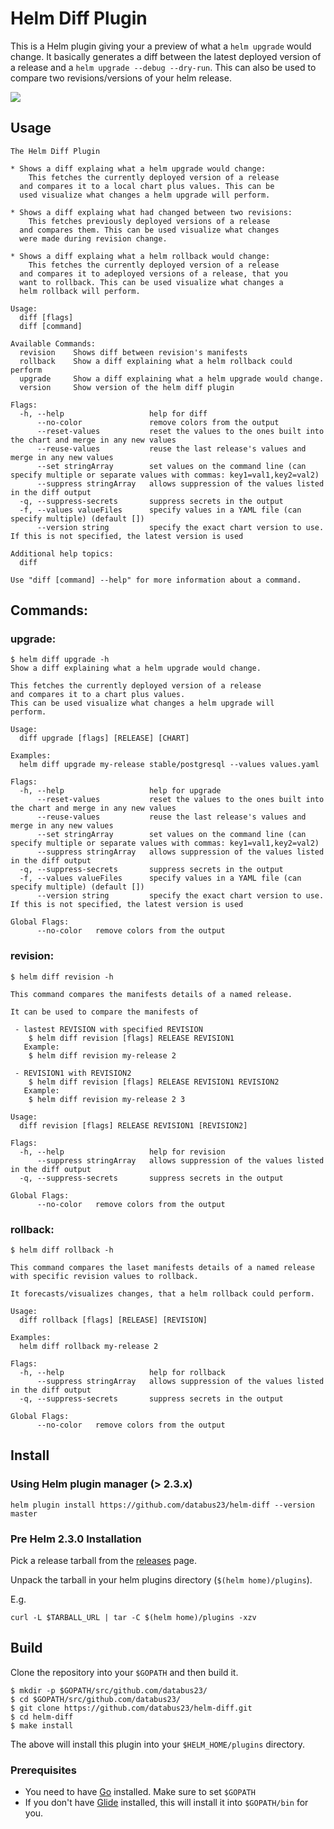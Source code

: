 # Helm Diff Plugin

This is a Helm plugin giving your a preview of what a `helm upgrade` would change.
It basically generates a diff between the latest deployed version of a release
and a `helm upgrade --debug --dry-run`. This can also be used to compare two 
revisions/versions of your helm release.

<a href="https://asciinema.org/a/105326" target="_blank"><img src="https://asciinema.org/a/105326.png" /></a>

## Usage

```
The Helm Diff Plugin

* Shows a diff explaing what a helm upgrade would change:
    This fetches the currently deployed version of a release
  and compares it to a local chart plus values. This can be 
  used visualize what changes a helm upgrade will perform.

* Shows a diff explaing what had changed between two revisions:
    This fetches previously deployed versions of a release
  and compares them. This can be used visualize what changes 
  were made during revision change.

* Shows a diff explaing what a helm rollback would change:
    This fetches the currently deployed version of a release
  and compares it to adeployed versions of a release, that you 
  want to rollback. This can be used visualize what changes a 
  helm rollback will perform.

Usage:
  diff [flags]
  diff [command]

Available Commands:
  revision    Shows diff between revision's manifests
  rollback    Show a diff explaining what a helm rollback could perform
  upgrade     Show a diff explaining what a helm upgrade would change.
  version     Show version of the helm diff plugin

Flags:
  -h, --help                   help for diff
      --no-color               remove colors from the output
      --reset-values           reset the values to the ones built into the chart and merge in any new values
      --reuse-values           reuse the last release's values and merge in any new values
      --set stringArray        set values on the command line (can specify multiple or separate values with commas: key1=val1,key2=val2)
      --suppress stringArray   allows suppression of the values listed in the diff output
  -q, --suppress-secrets       suppress secrets in the output
  -f, --values valueFiles      specify values in a YAML file (can specify multiple) (default [])
      --version string         specify the exact chart version to use. If this is not specified, the latest version is used

Additional help topics:
  diff          

Use "diff [command] --help" for more information about a command.
```

## Commands:

### upgrade:

```
$ helm diff upgrade -h
Show a diff explaining what a helm upgrade would change.

This fetches the currently deployed version of a release
and compares it to a chart plus values.
This can be used visualize what changes a helm upgrade will
perform.

Usage:
  diff upgrade [flags] [RELEASE] [CHART]

Examples:
  helm diff upgrade my-release stable/postgresql --values values.yaml

Flags:
  -h, --help                   help for upgrade
      --reset-values           reset the values to the ones built into the chart and merge in any new values
      --reuse-values           reuse the last release's values and merge in any new values
      --set stringArray        set values on the command line (can specify multiple or separate values with commas: key1=val1,key2=val2)
      --suppress stringArray   allows suppression of the values listed in the diff output
  -q, --suppress-secrets       suppress secrets in the output
  -f, --values valueFiles      specify values in a YAML file (can specify multiple) (default [])
      --version string         specify the exact chart version to use. If this is not specified, the latest version is used

Global Flags:
      --no-color   remove colors from the output
```

### revision:

```
$ helm diff revision -h

This command compares the manifests details of a named release.

It can be used to compare the manifests of 
 
 - lastest REVISION with specified REVISION
	$ helm diff revision [flags] RELEASE REVISION1
   Example: 
	$ helm diff revision my-release 2

 - REVISION1 with REVISION2
	$ helm diff revision [flags] RELEASE REVISION1 REVISION2
   Example: 
	$ helm diff revision my-release 2 3

Usage:
  diff revision [flags] RELEASE REVISION1 [REVISION2]

Flags:
  -h, --help                   help for revision
      --suppress stringArray   allows suppression of the values listed in the diff output
  -q, --suppress-secrets       suppress secrets in the output

Global Flags:
      --no-color   remove colors from the output
```

### rollback:

```
$ helm diff rollback -h

This command compares the laset manifests details of a named release 
with specific revision values to rollback.

It forecasts/visualizes changes, that a helm rollback could perform.

Usage:
  diff rollback [flags] [RELEASE] [REVISION]

Examples:
  helm diff rollback my-release 2

Flags:
  -h, --help                   help for rollback
      --suppress stringArray   allows suppression of the values listed in the diff output
  -q, --suppress-secrets       suppress secrets in the output

Global Flags:
      --no-color   remove colors from the output
```


## Install

### Using Helm plugin manager (> 2.3.x)

```shell
helm plugin install https://github.com/databus23/helm-diff --version master
```

### Pre Helm 2.3.0 Installation
Pick a release tarball from the [releases](https://github.com/databus23/helm-diff/releases) page.

Unpack the tarball in your helm plugins directory (`$(helm home)/plugins`).

E.g.
```
curl -L $TARBALL_URL | tar -C $(helm home)/plugins -xzv
```

## Build

Clone the repository into your `$GOPATH` and then build it.

```
$ mkdir -p $GOPATH/src/github.com/databus23/
$ cd $GOPATH/src/github.com/databus23/
$ git clone https://github.com/databus23/helm-diff.git
$ cd helm-diff
$ make install
```

The above will install this plugin into your `$HELM_HOME/plugins` directory.

### Prerequisites

- You need to have [Go](http://golang.org) installed. Make sure to set `$GOPATH`
- If you don't have [Glide](http://glide.sh) installed, this will install it into
  `$GOPATH/bin` for you.
